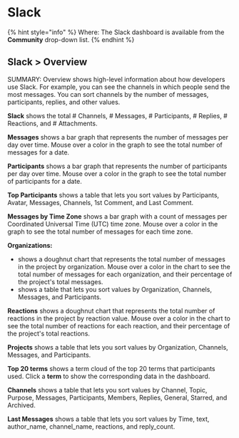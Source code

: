 # Slack

{% hint style="info" %}
Where: The Slack dashboard is available from the **Community** drop-down list.
{% endhint %}

## Slack &gt; Overview  <a id="Slack-Slack&gt;Overview"></a>

SUMMARY: Overview shows high-level information about how developers use Slack. For example, you can see the channels in which people send the most messages. You can sort channels by the number of messages, participants, replies, and other values.

**Slack** shows the total \# Channels, \# Messages, \# Participants, \# Replies, \# Reactions, and \# Attachments.

**Messages** shows a bar graph that represents the number of messages per day over time. Mouse over a color in the graph to see the total number of messages for a date.

**Participants** shows a bar graph that represents the number of participants per day over time. Mouse over a color in the graph to see the total number of participants for a date.

**Top Participants** shows a table that lets you sort values by Participants, Avatar, Messages, Channels, 1st Comment, and Last Comment.

**Messages by Time Zone** shows a bar graph with a count of messages per Coordinated Universal Time \(UTC\) time zone. Mouse over a color in the graph to see the total number of messages for each time zone.

**Organizations:**

* shows a doughnut chart that represents the total number of messages in the project by organization. Mouse over a color in the chart to see the total number of messages for each organization, and their percentage of the project's total messages.
* shows a table that lets you sort values by Organization, Channels, Messages, and Participants.

**Reactions** shows a doughnut chart that represents the total number of reactions in the project by reaction value. Mouse over a color in the chart to see the total number of reactions for each reaction, and their percentage of the project's total reactions.

**Projects** shows a table that lets you sort values by Organization, Channels, Messages, and Participants.

**Top 20 terms** shows a term cloud of the top 20 terms that participants used. Click a **term** to show the corresponding data in the dashboard.

**Channels** shows a table that lets you sort values by Channel, Topic, Purpose, Messages, Participants, Members, Replies, General, Starred, and Archived.

**Last Messages** shows a table that lets you sort values by Time, text, author\_name, channel\_name, reactions, and reply\_count.

